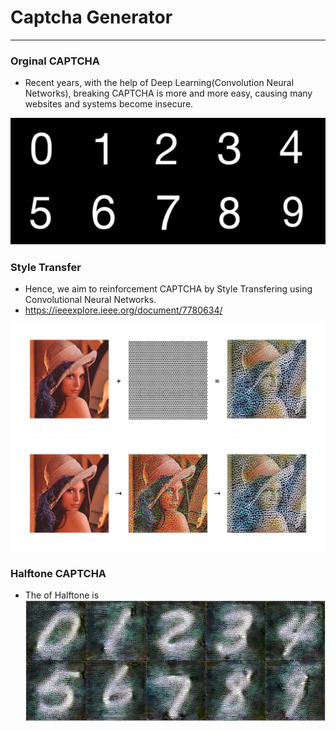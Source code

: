 # Captcha Generator
---
### Orginal CAPTCHA
* Recent years, with the help of Deep Learning(Convolution Neural Networks), breaking CAPTCHA is more and more easy, causing many websites and systems become insecure.

![demo](demo/original_captcha.png)
### Style Transfer
* Hence, we aim to reinforcement CAPTCHA by Style Transfering using Convolutional Neural Networks.
* https://ieeexplore.ieee.org/document/7780634/

![demo](demo/halftone_transform.png)
![demo](demo/style_transform.png)
### Halftone CAPTCHA
* The of Halftone is 
![demo](demo/halftone_captcha.png)
